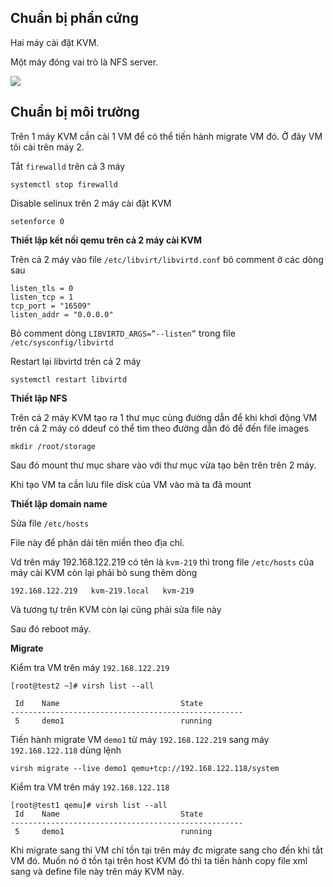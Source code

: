 ## Chuẩn bị phần cứng

Hai máy cài đặt KVM.

Một máy đóng vai trò là NFS server.

![](/KVM/images/magrate1.png)

## Chuẩn bị môi trường

Trên 1 máy KVM cần cài 1 VM để có thể tiến hành migrate VM đó. Ở đây VM tôi cài trên máy 2.

Tắt `firewalld` trên cả 3 máy

`systemctl stop firewalld`

Disable selinux trên 2 máy cài đặt KVM

`setenforce 0`

**Thiết lập kết nối qemu trên cả 2 máy cài KVM**

Trên cả 2 máy vào file `/etc/libvirt/libvirtd.conf` bỏ comment ở các dòng sau

```
listen_tls = 0
listen_tcp = 1
tcp_port = "16509"
listen_addr = "0.0.0.0"
```

Bỏ comment dòng `LIBVIRTD_ARGS=”--listen”` trong file `/etc/sysconfig/libvirtd`

Restart lại libvirtd trên cả 2 máy

```
systemctl restart libvirtd
```

**Thiết lập NFS**

Trên cả 2 máy KVM tạo ra 1 thư mục cùng đường dẫn để khi khơỉ động VM trên cả 2 máy có ddeuf có thể tìm theo đường dẫn đó để đến file images

`mkdir /root/storage`

Sau đó mount thư mục share vào với thư mục vừa tạo bên trên trên 2 máy.

Khi tạo VM ta cần lưu file disk của VM vào mà ta đã mount

**Thiết lập domain name**

Sửa file `/etc/hosts`

File này để phân dải tên miền theo địa chỉ. 

Vd trên máy 192.168.122.219 có tên là `kvm-219` thì trong file `/etc/hosts` của máy cài KVM còn lại phải bỏ sung thêm dòng

```
192.168.122.219   kvm-219.local   kvm-219
```

Và tương tự trên KVM còn lại cũng phải sửa file này

Sau đó reboot máy.

**Migrate**

Kiểm tra VM trên máy `192.168.122.219` 

```
[root@test2 ~]# virsh list --all

 Id    Name                           State
----------------------------------------------------
 5     demo1                          running
```

Tiến hành migrate VM `demo1` từ máy `192.168.122.219` sang máy `192.168.122.118` dùng lệnh

```
virsh migrate --live demo1 qemu+tcp://192.168.122.118/system
```

Kiểm tra VM trên máy `192.168.122.118`

```
[root@test1 qemu]# virsh list --all
 Id    Name                           State
----------------------------------------------------
 5     demo1                          running
```

Khi migrate sang thì VM chỉ tồn tại trên máy đc migrate sang cho đến khi tắt VM đó. Muốn nó ở tồn tại trên host KVM đó thì ta tiến hành copy file xml sang và define file này trên máy KVM này.
